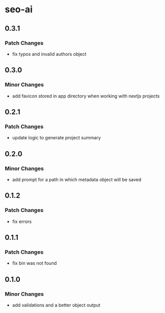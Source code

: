 # seo-ai

## 0.3.1

### Patch Changes

- fix typos and invalid authors object

## 0.3.0

### Minor Changes

- add favicon stored in app directory when working with nextjs projects

## 0.2.1

### Patch Changes

- update logic to generate project summary

## 0.2.0

### Minor Changes

- add prompt for a path in which metadata object will be saved

## 0.1.2

### Patch Changes

- fix errors

## 0.1.1

### Patch Changes

- fix bin was not found

## 0.1.0

### Minor Changes

- add validations and a better object output
